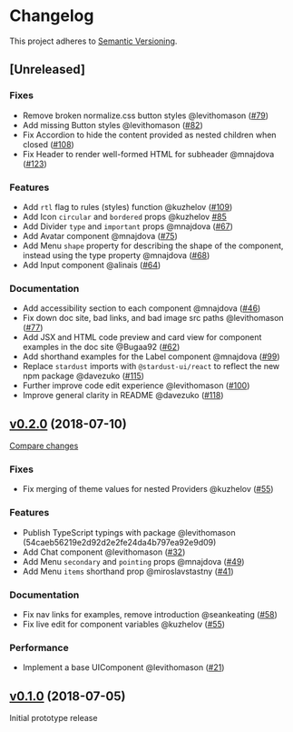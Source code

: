 <!--[ INSTRUCTIONS ]-----------------------------------------------------------

  Add your PR as line under [Unreleased].  The following headings are allowed:

  ### BREAKING CHANGES
  ### Fixes
  ### Features
  ### Performance
  ### Documentation

  Add a line under the appropriate header using this format:
  - <A helpful short description> @<github username> (<PR number>)

------------------------------------------------------------------------------->
# Changelog
This project adheres to [Semantic Versioning](https://semver.org/spec/v2.0.0.html).

## [Unreleased]

### Fixes
- Remove broken normalize.css button styles @levithomason ([#79](https://github.com/stardust-ui/react/pulls/79))
- Add missing Button styles @levithomason ([#82](https://github.com/stardust-ui/react/pulls/82))
- Fix Accordion to hide the content provided as nested children when closed ([#108](https://github.com/stardust-ui/react/pull/108))
- Fix Header to render well-formed HTML for subheader @mnajdova ([#123](https://github.com/stardust-ui/react/pull/123))

### Features
- Add `rtl` flag to rules (styles) function @kuzhelov ([#109](https://github.com/stardust-ui/react/pull/109))
- Add Icon `circular` and `bordered` props @kuzhelov [#85](https://github.com/stardust-ui/react/pull/85)
- Add Divider `type` and `important` props @mnajdova ([#67](https://github.com/stardust-ui/react/pulls/67))
- Add Avatar component @mnajdova ([#75](https://github.com/stardust-ui/react/pull/75))
- Add Menu `shape` property for describing the shape of the component, instead using the type property @mnajdova ([#68](https://github.com/stardust-ui/react/pull/68))
- Add Input component @alinais ([#64](https://github.com/stardust-ui/react/pull/64))

### Documentation
- Add accessibility section to each component @mnajdova ([#46](https://github.com/stardust-ui/react/pulls/46))
- Fix down doc site, bad links, and bad image src paths @levithomason ([#77](https://github.com/stardust-ui/react/pulls/77))
- Add JSX and HTML code preview and card view for component examples in the doc site @Bugaa92 ([#62](https://github.com/stardust-ui/react/pull/62))
- Add shorthand examples for the Label component @mnajdova ([#99](https://github.com/stardust-ui/react/pull/99))
- Replace `stardust` imports with `@stardust-ui/react` to reflect the new npm package @davezuko ([#115](https://github.com/stardust-ui/react/pull/115]))
- Further improve code edit experience @levithomason ([#100](https://github.com/stardust-ui/react/pulls/100))
- Improve general clarity in README @davezuko ([#118](https://github.com/stardust-ui/react/pull/118]))

<!--------------------------------[ v0.2.0 ]------------------------------- -->
## [v0.2.0](https://github.com/stardust-ui/react/tree/v0.2.0) (2018-07-10)
[Compare changes](https://github.com/stardust-ui/react/compare/v0.1.0...v0.2.0)

### Fixes
- Fix merging of theme values for nested Providers @kuzhelov ([#55](https://github.com/stardust-ui/react/pulls/55))

### Features
- Publish TypeScript typings with package @levithomason (54caeb56219e2d92d2e2fe24da4b797ea92e9d09)
- Add Chat component @levithomason ([#32](https://github.com/stardust-ui/react/pulls/32))
- Add Menu `secondary` and `pointing` props @mnajdova ([#49](https://github.com/stardust-ui/react/pulls/49))
- Add Menu `items` shorthand prop @miroslavstastny ([#41](https://github.com/stardust-ui/react/pulls/41))

### Documentation
- Fix nav links for examples, remove introduction @seankeating ([#58](https://github.com/stardust-ui/react/pulls/58))
- Fix live edit for component variables @kuzhelov ([#55](https://github.com/stardust-ui/react/pulls/55))

### Performance
- Implement a base UIComponent @levithomason ([#21](https://github.com/stardust-ui/react/pulls/21))

<!--------------------------------[ v0.1.0 ]------------------------------- -->
## [v0.1.0](https://github.com/stardust-ui/react/tree/v0.2.0) (2018-07-05)

Initial prototype release
